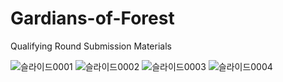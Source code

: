 # Gardians-of-Forest
Qualifying Round Submission Materials

![슬라이드0001](https://user-images.githubusercontent.com/105275495/236812019-26d4bdc8-c064-4e33-b454-b71f21383e06.png)
![슬라이드0002](https://user-images.githubusercontent.com/105275495/236812047-3f908767-89b9-4fbd-acf3-e62d8503a445.png)
![슬라이드0003](https://user-images.githubusercontent.com/105275495/236812065-3637164b-a57c-4191-b910-4eac0ea12fef.png)
![슬라이드0004](https://user-images.githubusercontent.com/105275495/236812077-03307926-4ba7-4c57-9f10-ccf66d99d1ce.png)
